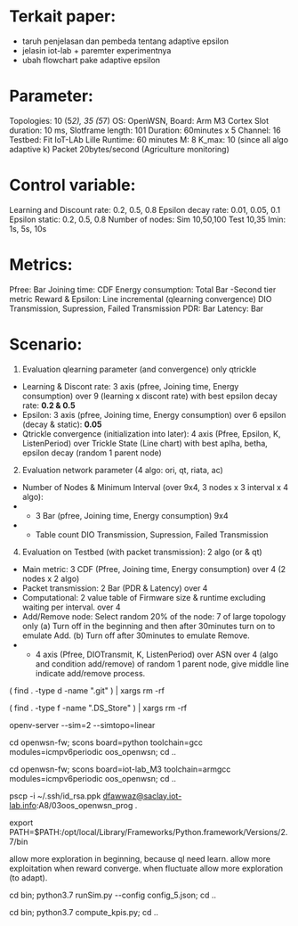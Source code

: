 # Terkait paper:
- taruh penjelasan dan pembeda tentang adaptive epsilon
- jelasin iot-lab + paremter experimentnya
- ubah flowchart pake adaptive epsilon

# Parameter:
Topologies: 10 (5*2), 35 (5*7)
OS: OpenWSN, Board: Arm M3 Cortex
Slot duration: 10 ms, Slotframe length: 101
Duration: 60minutes x 5
Channel: 16
Testbed: Fit IoT-LAb Lille
Runtime: 60 minutes
M: 8
K_max: 10 (since all algo adaptive k)
Packet 20bytes/second (Agriculture monitoring)

# Control variable:
Learning and Discount rate: 0.2, 0.5, 0.8
Epsilon decay rate: 0.01, 0.05, 0.1
Epsilon static: 0.2, 0.5, 0.8
Number of nodes: Sim 10,50,100 Test 10,35
Imin: 1s, 5s, 10s

# Metrics:
Pfree: Bar
Joining time: CDF
Energy consumption: Total Bar
-Second tier metric
Reward & Epsilon: Line incremental (qlearning convergence)
DIO Transmission, Supression, Failed Transmission
PDR: Bar
Latency: Bar

# Scenario:
1. Evaluation qlearning parameter (and convergence) only qtrickle
<!-- Use Default: Node 50, AppPeriod 0, a/b/e 0.5, imin 5s -->
- Learning & Discont rate: 3 axis (pfree, Joining time, Energy consumption) over 9 (learning x discont rate) with best epsilon decay rate: **0.2 & 0.5**
- Epsilon: 3 axis (pfree, Joining time, Energy consumption) over 6 epsilon (decay & static): **0.05**
- Qtrickle convergence (initialization into later): 4 axis (Pfree, Epsilon, K, ListenPeriod) over Trickle State (Line chart) with best aplha, betha, epsilon decay (random 1 parent node)

2. Evaluation network parameter (4 algo: ori, qt, riata, ac)
- Number of Nodes & Minimum Interval (over 9x4, 3 nodes x 3 interval x 4 algo):
- - 3 Bar (pfree, Joining time, Energy consumption) 9x4
- - Table count DIO Transmission, Supression, Failed Transmission

4. Evaluation on Testbed (with packet transmission): 2 algo (or & qt)
- Main metric: 3 CDF (Pfree, Joining time, Energy consumption) over 4 (2 nodes x 2 algo)
- Packet transmission: 2 Bar (PDR & Latency) over 4
- Computational: 2 value table of Firmware size & runtime excluding waiting per interval. over 4
- Add/Remove node: Select random 20% of the node: 7 of large topology only 
(a) Turn off in the beginning and then after 30minutes turn on to emulate Add. (b) Turn off after 30minutes to emulate Remove.
- - 4 axis (Pfree, DIOTransmit, K, ListenPeriod) over ASN over 4 (algo and condition add/remove) of random 1 parent node, give middle line indicate add/remove process.


<!-- Remove .git -->
( find . -type d -name ".git" ) | xargs rm -rf
<!-- Remove .DS_Store -->
( find . -type f -name ".DS_Store" ) | xargs rm -rf

openv-server --sim=2 --simtopo=linear

cd openwsn-fw; scons board=python toolchain=gcc modules=icmpv6periodic oos_openwsn; cd ..

cd openwsn-fw; scons board=iot-lab_M3 toolchain=armgcc modules=icmpv6periodic oos_openwsn; cd ..

pscp -i ~/.ssh/id_rsa.ppk dfawwaz@saclay.iot-lab.info:A8/03oos_openwsn_prog .

export PATH=$PATH:/opt/local/Library/Frameworks/Python.framework/Versions/2.7/bin

allow more exploration in beginning, because ql need learn.
allow more exploitation when reward converge. when fluctuate allow more exploration (to adapt).


cd bin; python3.7 runSim.py --config config_5.json; cd ..

cd bin; python3.7 compute_kpis.py; cd ..